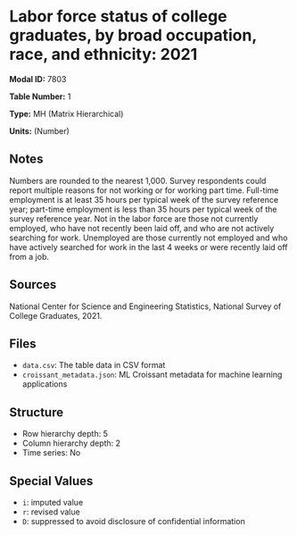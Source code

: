 # Labor force status of college graduates, by broad occupation, race, and ethnicity: 2021

**Modal ID:** 7803

**Table Number:** 1

**Type:** MH (Matrix Hierarchical)

**Units:** (Number)

## Notes

Numbers are rounded to the nearest 1,000. Survey respondents could report multiple reasons for not working or for working part time. Full-time employment is at least 35 hours per typical week of the survey reference year; part-time employment is less than 35 hours per typical week of the survey reference year. Not in the labor force are those not currently employed, who have not recently been laid off, and who are not actively searching for work. Unemployed are those currently not employed and who have actively searched for work in the last 4 weeks or were recently laid off from a job.

## Sources

National Center for Science and Engineering Statistics, National Survey of College Graduates, 2021.

## Files

- `data.csv`: The table data in CSV format
- `croissant_metadata.json`: ML Croissant metadata for machine learning applications

## Structure

- Row hierarchy depth: 5
- Column hierarchy depth: 2
- Time series: No

## Special Values

- `i`: imputed value
- `r`: revised value
- `D`: suppressed to avoid disclosure of confidential information

